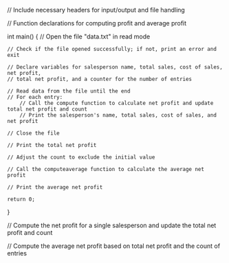 // Include necessary headers for input/output and file handling

// Function declarations for computing profit and average profit

int main()
{
    // Open the file "data.txt" in read mode

    // Check if the file opened successfully; if not, print an error and exit

    // Declare variables for salesperson name, total sales, cost of sales, net profit,
    // total net profit, and a counter for the number of entries

    // Read data from the file until the end
    // For each entry:
        // Call the compute function to calculate net profit and update total net profit and count
        // Print the salesperson's name, total sales, cost of sales, and net profit

    // Close the file

    // Print the total net profit

    // Adjust the count to exclude the initial value

    // Call the computeaverage function to calculate the average net profit

    // Print the average net profit

    return 0;
}

// Compute the net profit for a single salesperson and update the total net profit and count

// Compute the average net profit based on total net profit and the count of entries
